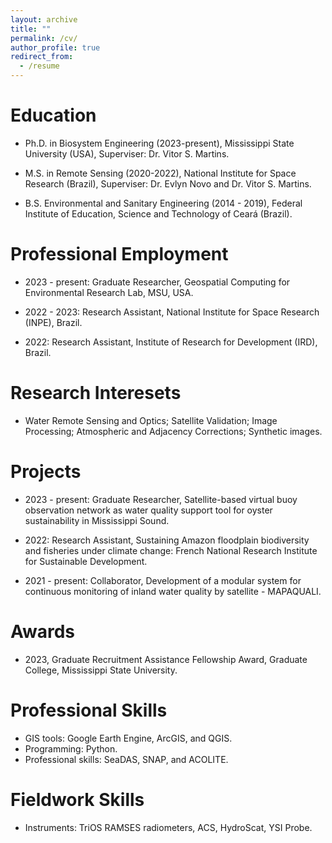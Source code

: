 ```yaml
---
layout: archive
title: ""
permalink: /cv/
author_profile: true
redirect_from:
  - /resume
---
```


Education
======
* Ph.D. in Biosystem Engineering (2023-present),
  Mississippi State University (USA), Superviser: Dr. Vitor S. Martins.
  
* M.S. in Remote Sensing (2020-2022),
  National Institute for Space Research (Brazil), Superviser: Dr. Evlyn Novo and Dr. Vitor S. Martins.

* B.S. Environmental and Sanitary Engineering (2014 - 2019),
  Federal Institute of Education, Science and Technology of Ceará (Brazil).

Professional Employment
======
* 2023 - present: Graduate Researcher, Geospatial Computing for Environmental Research Lab, MSU, USA. 

* 2022 - 2023: Research Assistant, National Institute for Space Research (INPE), Brazil.

* 2022:	Research Assistant, Institute of Research for Development (IRD), Brazil.

Research Interesets
======
* Water Remote Sensing and Optics; Satellite Validation; Image Processing; Atmospheric and Adjacency Corrections; Synthetic images.

Projects
======
* 2023 - present: Graduate Researcher,  Satellite-based virtual buoy observation network as water quality support tool for oyster sustainability in Mississippi Sound.

* 2022: Research Assistant, Sustaining Amazon floodplain biodiversity and fisheries under climate change: French National Research Institute for Sustainable Development.

* 2021 - present: Collaborator, Development of a modular system for continuous monitoring of inland water quality by satellite - MAPAQUALI.   

Awards
======
* 2023, Graduate Recruitment Assistance Fellowship Award, Graduate College, Mississippi State University.

Professional Skills
======
* GIS tools: Google Earth Engine, ArcGIS, and QGIS.
* Programming: Python.
* Professional skills: SeaDAS, SNAP, and ACOLITE.

Fieldwork Skills
======
* Instruments: TriOS RAMSES radiometers, ACS, HydroScat, YSI Probe.    
